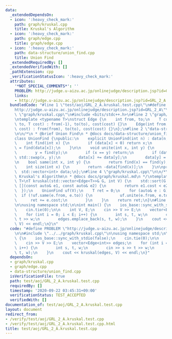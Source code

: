 ```yaml
---
data:
  _extendedDependsOn:
  - icon: ':heavy_check_mark:'
    path: graph/kruskal.cpp
    title: Kruskal's Algorithm
  - icon: ':heavy_check_mark:'
    path: graph/edge.cpp
    title: graph/edge.cpp
  - icon: ':heavy_check_mark:'
    path: data-structure/union_find.cpp
    title: Union Find
  _extendedRequiredBy: []
  _extendedVerifiedWith: []
  _pathExtension: cpp
  _verificationStatusIcon: ':heavy_check_mark:'
  attributes:
    '*NOT_SPECIAL_COMMENTS*': ''
    PROBLEM: http://judge.u-aizu.ac.jp/onlinejudge/description.jsp?id=GRL_2_A
    links:
    - http://judge.u-aizu.ac.jp/onlinejudge/description.jsp?id=GRL_2_A
  bundledCode: "#line 1 \"test/aoj/GRL_2_A.kruskal.test.cpp\"\n#define PROBLEM \"\
    http://judge.u-aizu.ac.jp/onlinejudge/description.jsp?id=GRL_2_A\"\n\n#line 1\
    \ \"graph/kruskal.cpp\"\n#include <bits/stdc++.h>\n#line 2 \"graph/edge.cpp\"\n\
    \ntemplate <typename T>\nstruct Edge {\n    int from, to;\n    T cost;\n    Edge(int\
    \ to, T cost) : from(-1), to(to), cost(cost) {}\n    Edge(int from, int to, T\
    \ cost) : from(from), to(to), cost(cost) {}\n};\n#line 2 \"data-structure/union_find.cpp\"\
    \n\n/*\n * @brief Union Find\n * @docs docs/data-structure/union_find.md\n */\n\
    class UnionFind {\npublic:\n    explicit UnionFind(int n) : data(n, -1) {}\n\n\
    \    int find(int x) {\n        if (data[x] < 0) return x;\n        return data[x]\
    \ = find(data[x]);\n    }\n\n    void unite(int x, int y) {\n        x = find(x);\n\
    \        y = find(y);\n        if (x == y) return;\n        if (data[x] > data[y])\
    \ std::swap(x, y);\n        data[x] += data[y];\n        data[y] = x;\n    }\n\
    \n    bool same(int x, int y) {\n        return find(x) == find(y);\n    }\n\n\
    \    int size(int x) {\n        return -data[find(x)];\n    }\n\nprivate:\n  \
    \  std::vector<int> data;\n};\n#line 4 \"graph/kruskal.cpp\"\n\n/*\n * @brief\
    \ Kruskal's Algorithm\n * @docs docs/graph/kruskal.md\n */\ntemplate <typename\
    \ T>\nT kruskal(std::vector<Edge<T>>& G, int V) {\n    std::sort(G.begin(), G.end(),\
    \ [](const auto& e1, const auto& e2) {\n        return e1.cost < e2.cost;\n  \
    \  });\n    UnionFind uf(V);\n    T ret = 0;\n    for (auto& e : G) {\n      \
    \  if (!uf.same(e.from, e.to)) {\n            uf.unite(e.from, e.to);\n      \
    \      ret += e.cost;\n        }\n    }\n    return ret;\n}\n#line 4 \"test/aoj/GRL_2_A.kruskal.test.cpp\"\
    \n\nusing namespace std;\n\nint main() {\n    ios_base::sync_with_stdio(false);\n\
    \    cin.tie(0);\n\n    int V, E;\n    cin >> V >> E;\n    vector<Edge<int>> edges;\n\
    \    for (int i = 0; i < E; i++) {\n        int s, t, w;\n        cin >> s >>\
    \ t >> w;\n        edges.emplace_back(s, t, w);\n    }\n    cout << kruskal(edges,\
    \ V) << endl;\n}\n"
  code: "#define PROBLEM \"http://judge.u-aizu.ac.jp/onlinejudge/description.jsp?id=GRL_2_A\"\
    \n\n#include \"../../graph/kruskal.cpp\"\n\nusing namespace std;\n\nint main()\
    \ {\n    ios_base::sync_with_stdio(false);\n    cin.tie(0);\n\n    int V, E;\n\
    \    cin >> V >> E;\n    vector<Edge<int>> edges;\n    for (int i = 0; i < E;\
    \ i++) {\n        int s, t, w;\n        cin >> s >> t >> w;\n        edges.emplace_back(s,\
    \ t, w);\n    }\n    cout << kruskal(edges, V) << endl;\n}"
  dependsOn:
  - graph/kruskal.cpp
  - graph/edge.cpp
  - data-structure/union_find.cpp
  isVerificationFile: true
  path: test/aoj/GRL_2_A.kruskal.test.cpp
  requiredBy: []
  timestamp: '2020-09-22 03:45:31+09:00'
  verificationStatus: TEST_ACCEPTED
  verifiedWith: []
documentation_of: test/aoj/GRL_2_A.kruskal.test.cpp
layout: document
redirect_from:
- /verify/test/aoj/GRL_2_A.kruskal.test.cpp
- /verify/test/aoj/GRL_2_A.kruskal.test.cpp.html
title: test/aoj/GRL_2_A.kruskal.test.cpp
---
```

